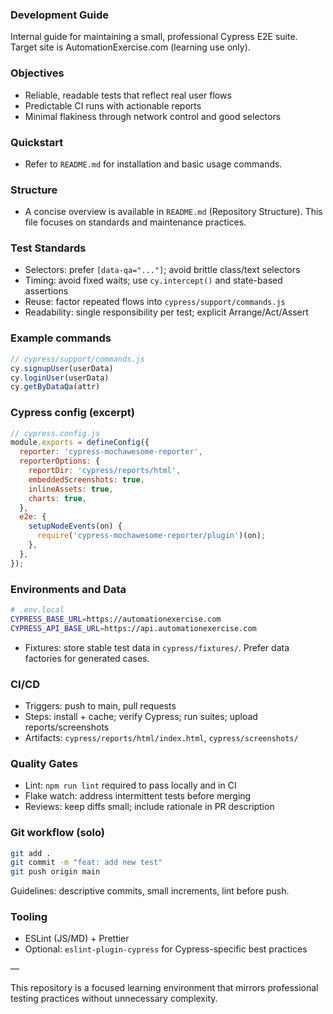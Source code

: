 ### Development Guide

Internal guide for maintaining a small, professional Cypress E2E suite. Target site is AutomationExercise.com (learning use only).

### Objectives
- Reliable, readable tests that reflect real user flows
- Predictable CI runs with actionable reports
- Minimal flakiness through network control and good selectors

### Quickstart
- Refer to `README.md` for installation and basic usage commands.

### Structure
- A concise overview is available in `README.md` (Repository Structure). This file focuses on standards and maintenance practices.

### Test Standards
- Selectors: prefer `[data-qa="..."]`; avoid brittle class/text selectors
- Timing: avoid fixed waits; use `cy.intercept()` and state-based assertions
- Reuse: factor repeated flows into `cypress/support/commands.js`
- Readability: single responsibility per test; explicit Arrange/Act/Assert

### Example commands
```javascript
// cypress/support/commands.js
cy.signupUser(userData)
cy.loginUser(userData)
cy.getByDataQa(attr)
```

### Cypress config (excerpt)
```javascript
// cypress.config.js
module.exports = defineConfig({
  reporter: 'cypress-mochawesome-reporter',
  reporterOptions: {
    reportDir: 'cypress/reports/html',
    embeddedScreenshots: true,
    inlineAssets: true,
    charts: true,
  },
  e2e: {
    setupNodeEvents(on) {
      require('cypress-mochawesome-reporter/plugin')(on);
    },
  },
});
```

### Environments and Data
```bash
# .env.local
CYPRESS_BASE_URL=https://automationexercise.com
CYPRESS_API_BASE_URL=https://api.automationexercise.com
```
- Fixtures: store stable test data in `cypress/fixtures/`. Prefer data factories for generated cases.

### CI/CD
- Triggers: push to main, pull requests
- Steps: install + cache; verify Cypress; run suites; upload reports/screenshots
- Artifacts: `cypress/reports/html/index.html`, `cypress/screenshots/`

### Quality Gates
- Lint: `npm run lint` required to pass locally and in CI
- Flake watch: address intermittent tests before merging
- Reviews: keep diffs small; include rationale in PR description

### Git workflow (solo)
```bash
git add .
git commit -m "feat: add new test"
git push origin main
```

Guidelines: descriptive commits, small increments, lint before push.

### Tooling
- ESLint (JS/MD) + Prettier
- Optional: `eslint-plugin-cypress` for Cypress-specific best practices

—

This repository is a focused learning environment that mirrors professional testing practices without unnecessary complexity.

